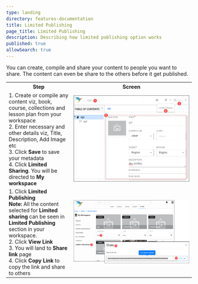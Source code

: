 ```yaml
---
type: landing
directory: features-documentation
title: Limited Publishing
page_title: Limited Publishing
description: Describing how limited publishing option works 
published: true
allowSearch: true
---
```


You can create, compile and share your content to people you want to share. The content can even be share to the others before it get published. 

<table>
  <tr>
    <th style="width:35%;">Step</th>
    <th style="width:65%;">Screen</th>
  </tr>
  <tr>
  <td>1. Create or compile any content viz, book, course, collections and lesson plan from your workspace <br>2. Enter necessary and other details viz, Title, Description, Add Image etc <br>3. Click <b>Save</b> to save your metadata <br>4. Click <b>Limited Sharing</b>. You will be directed to <b>My workspace</b></td>
  <td><img src="pages/features-documentation/images/limitedshare.png"></td>
  </tr>
  <tr>
  <td>1. Click <b>Limited Publishing</b> <br><b>Note:</b> All the content selected for <b>Limited sharing</b> can be seen in <b>Limited Publishing</b> section in your workspace. <br>2. Click <b>View Link</b> <br>3. You will land  to <b>Share link</b> page <br>4. Click <b>Copy Link</b> to copy the link and share to others</td>
  <td><img src="pages/features-documentation/images/limitedpublish.png"></td>
  </tr>
  </table>
  
  
  
